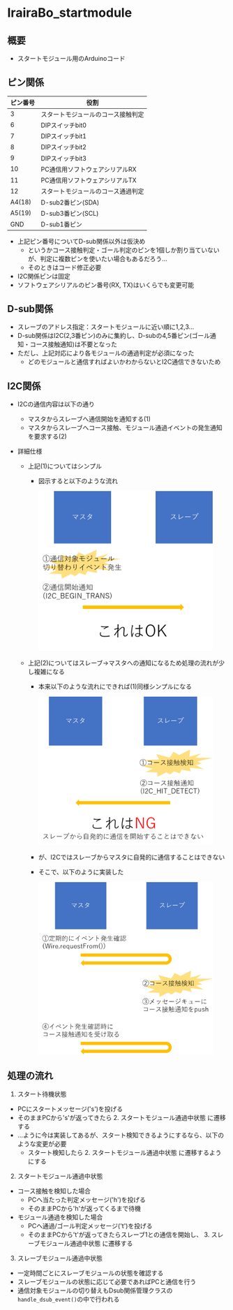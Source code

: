 # IrairaBo_startmodule

## 概要

- スタートモジュール用のArduinoコード

## ピン関係

|ピン番号|役割|
|-|-|
|3|スタートモジュールのコース接触判定|
|6|DIPスイッチbit0|
|7|DIPスイッチbit1|
|8|DIPスイッチbit2|
|9|DIPスイッチbit3|
|10|PC通信用ソフトウェアシリアルRX|
|11|PC通信用ソフトウェアシリアルTX|
|12|スタートモジュールのコース通過判定|
|A4(18)|D-sub2番ピン(SDA)|
|A5(19)|D-sub3番ピン(SCL)|
|GND|D-sub1番ピン|

- 上記ピン番号についてD-sub関係以外は仮決め
  - というかコース接触判定・ゴール判定のピンを1個しか割り当ていないが、判定に複数ピンを使いたい場合もあるだろう…
  - そのときはコード修正必要
- I2C関係ピンは固定
- ソフトウェアシリアルのピン番号(RX, TX)はいくらでも変更可能

## D-sub関係

- スレーブのアドレス指定：スタートモジュールに近い順に1,2,3...  
- D-sub関係はI2C(2,3番ピン)のみに集約し、D-subの4,5番ピン(ゴール通知・コース接触通知)は不要となった
- ただし、上記対応により各モジュールの通過判定が必須になった
  - どのモジュールと通信すればよいかわからないとI2C通信できないため

## I2C関係

- I2Cの通信内容は以下の通り
  - マスタからスレーブへ通信開始を通知する(1)
  - マスタからスレーブへコース接触、モジュール通過イベントの発生通知を要求する(2)

- 詳細仕様
  - 上記(1)についてはシンプル
    - 図示すると以下のような流れ

      <img src="https://github.com/Lchika/IrairaBo_startmodule/blob/master/pic/iraira_i2c_1.png" width="400px">

  - 上記(2)についてはスレーブ→マスタへの通知になるため処理の流れが少し複雑になる
    - 本来以下のような流れにできれば(1)同様シンプルになる

      <img src="https://github.com/Lchika/IrairaBo_startmodule/blob/master/pic/iraira_i2c_2.png" width="400px">

    - が、I2Cではスレーブからマスタに自発的に通信することはできない
    - そこで、以下のように実装した

      <img src="https://github.com/Lchika/IrairaBo_startmodule/blob/master/pic/iraira_i2c_3.png" width="400px">

## 処理の流れ

1. スタート待機状態  
- PCにスタートメッセージ('s')を投げる
- そのままPCから's'が返ってきたら 2. スタートモジュール通過中状態 に遷移する
- …ように今は実装してあるが、スタート検知できるようにするなら、以下のような変更が必要
  - スタート検知したら 2. スタートモジュール通過中状態 に遷移するようにする
2. スタートモジュール通過中状態 
- コース接触を検知した場合
  - PCへ当たった判定メッセージ('h')を投げる
  - そのままPCから'h'が返ってくるまで待機
- モジュール通過を検知した場合
  - PCへ通過/ゴール判定メッセージ('t')を投げる
  - そのままPCから't'が返ってきたらスレーブ1との通信を開始し、 3. スレーブモジュール通過中状態 に遷移する
3. スレーブモジュール通過中状態
- 一定時間ごとにスレーブモジュールの状態を確認する
- スレーブモジュールの状態に応じて必要であればPCと通信を行う
- 通信対象モジュールの切り替えもDsub関係管理クラスの`handle_dsub_event()`の中で行われる